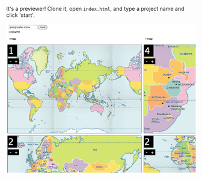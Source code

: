 It's a previewer! Clone it, open `index.html`, and type a project name
and click 'start'.

![preview](preview.png)

